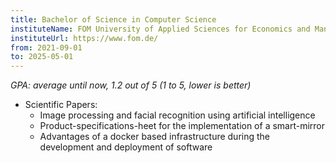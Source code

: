 ```yaml
---
title: Bachelor of Science in Computer Science
instituteName: FOM University of Applied Sciences for Economics and Management
instituteUrl: https://www.fom.de/
from: 2021-09-01
to: 2025-05-01
---
```


_GPA: average until now, 1.2 out of 5 (1 to 5, lower is better)_

-   Scientific Papers:
    -   Image processing and facial recognition using artificial intelligence
    -   Product-specifications-heet for the implementation of a smart-mirror
    -   Advantages of a docker based infrastructure during the development and
        deployment of software
